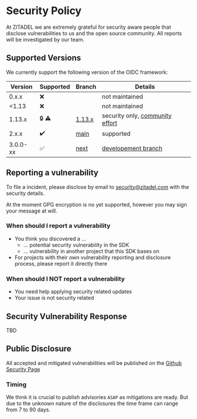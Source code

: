 # Security Policy

At ZITADEL we are extremely grateful for security aware people that disclose vulnerabilities to us and the open source community. All reports will be investigated by our team.

## Supported Versions

We currently support the following version of the OIDC framework:

| Version  | Supported          | Branch      | Details                              |
| -------- | ------------------ | ----------- | ------------------------------------ |
| 0.x.x    | :x:                |             | not maintained                       |
| <1.13    | :x:                |             | not maintained                       |
| 1.13.x   | :lock: :warning:   | [1.13.x][1] | security only, [community effort][2] |
| 2.x.x    | :heavy_check_mark: | [main][3]   | supported                            |
| 3.0.0-xx | :white_check_mark: | [next][4]   | [developement branch][5]             |

[1]: https://github.com/zitadel/oidc/tree/1.13.x
[2]: https://github.com/zitadel/oidc/discussions/378
[3]: https://github.com/zitadel/oidc/tree/main
[4]: https://github.com/zitadel/oidc/tree/next
[5]: https://github.com/zitadel/oidc/milestone/2

## Reporting a vulnerability

To file a incident, please disclose by email to security@zitadel.com with the security details.

At the moment GPG encryption is no yet supported, however you may sign your message at will.

### When should I report a vulnerability

* You think you discovered a ...
  * ... potential security vulnerability in the SDK
  * ... vulnerability in another project that this SDK bases on
* For projects with their own vulnerability reporting and disclosure process, please report it directly there

### When should I NOT report a vulnerability

* You need help applying security related updates
* Your issue is not security related

## Security Vulnerability Response

TBD

## Public Disclosure

All accepted and mitigated vulnerabilities will be published on the [Github Security Page](https://github.com/zitadel/oidc/security/advisories)

### Timing

We think it is crucial to publish advisories `ASAP` as mitigations are ready. But due to the unknown nature of the disclosures the time frame can range from 7 to 90 days.
